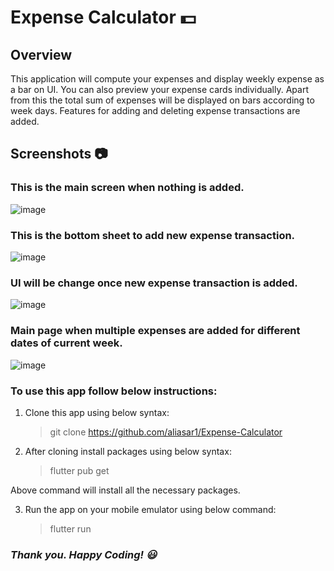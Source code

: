# Expense Calculator 💵 

## Overview
This application will compute your expenses and display weekly expense as a bar on UI. You can also preview your expense cards individually.
Apart from this the total sum of expenses will be displayed on bars according to week days. Features for adding and deleting expense transactions are added.

## Screenshots 📷

### This is the main screen when nothing is added.
![image](https://user-images.githubusercontent.com/74453775/203010737-c59a7dce-aeec-4a41-9fb0-12d5c3ae2b1a.png)

### This is the bottom sheet to add new expense transaction.
![image](https://user-images.githubusercontent.com/74453775/203010944-bd7094da-7248-4c34-9189-570aba1da0e0.png)

### UI will be change once new expense transaction is added.
![image](https://user-images.githubusercontent.com/74453775/203011015-678511cb-58dd-40a0-bb13-1be7fe85aa3e.png)

### Main page when multiple expenses are added for different dates of current week.
![image](https://user-images.githubusercontent.com/74453775/203011225-7f596b3c-dd14-4785-9f1b-4c1f88ffd526.png)

### To use this app follow below instructions:

1. Clone this app using below syntax:

   > git clone https://github.com/aliasar1/Expense-Calculator

2. After cloning install packages using below syntax:
   > flutter pub get

Above command will install all the necessary packages.

3. Run the app on your mobile emulator using below command:
   > flutter run

### **_Thank you. Happy Coding! 😃_**
